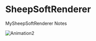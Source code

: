 # SheepSoftRenderer
MySheepSoftRenderer Notes

![Animation2](https://github.com/dyyosh2006/SheepSoftRenderer/assets/22925948/3413dc1c-54e4-4c71-98c3-e638dcc7043b)



